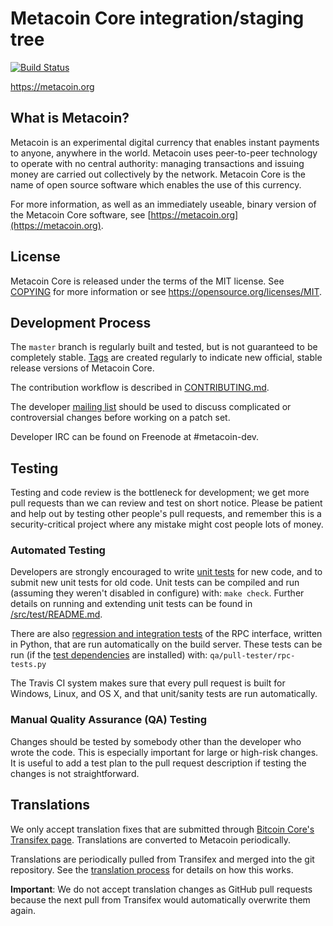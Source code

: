 Metacoin Core integration/staging tree
=====================================

[![Build Status](https://travis-ci.org/metacoin-project/metacoin.svg?branch=master)](https://travis-ci.org/metacoin-project/metacoin)

https://metacoin.org

What is Metacoin?
----------------

Metacoin is an experimental digital currency that enables instant payments to
anyone, anywhere in the world. Metacoin uses peer-to-peer technology to operate
with no central authority: managing transactions and issuing money are carried
out collectively by the network. Metacoin Core is the name of open source
software which enables the use of this currency.

For more information, as well as an immediately useable, binary version of
the Metacoin Core software, see [https://metacoin.org](https://metacoin.org).

License
-------

Metacoin Core is released under the terms of the MIT license. See [COPYING](COPYING) for more
information or see https://opensource.org/licenses/MIT.

Development Process
-------------------

The `master` branch is regularly built and tested, but is not guaranteed to be
completely stable. [Tags](https://github.com/metacoin-project/metacoin/tags) are created
regularly to indicate new official, stable release versions of Metacoin Core.

The contribution workflow is described in [CONTRIBUTING.md](CONTRIBUTING.md).

The developer [mailing list](https://groups.google.com/forum/#!forum/metacoin-dev)
should be used to discuss complicated or controversial changes before working
on a patch set.

Developer IRC can be found on Freenode at #metacoin-dev.

Testing
-------

Testing and code review is the bottleneck for development; we get more pull
requests than we can review and test on short notice. Please be patient and help out by testing
other people's pull requests, and remember this is a security-critical project where any mistake might cost people
lots of money.

### Automated Testing

Developers are strongly encouraged to write [unit tests](src/test/README.md) for new code, and to
submit new unit tests for old code. Unit tests can be compiled and run
(assuming they weren't disabled in configure) with: `make check`. Further details on running
and extending unit tests can be found in [/src/test/README.md](/src/test/README.md).

There are also [regression and integration tests](/qa) of the RPC interface, written
in Python, that are run automatically on the build server.
These tests can be run (if the [test dependencies](/qa) are installed) with: `qa/pull-tester/rpc-tests.py`

The Travis CI system makes sure that every pull request is built for Windows, Linux, and OS X, and that unit/sanity tests are run automatically.

### Manual Quality Assurance (QA) Testing

Changes should be tested by somebody other than the developer who wrote the
code. This is especially important for large or high-risk changes. It is useful
to add a test plan to the pull request description if testing the changes is
not straightforward.

Translations
------------

We only accept translation fixes that are submitted through [Bitcoin Core's Transifex page](https://www.transifex.com/projects/p/bitcoin/).
Translations are converted to Metacoin periodically.

Translations are periodically pulled from Transifex and merged into the git repository. See the
[translation process](doc/translation_process.md) for details on how this works.

**Important**: We do not accept translation changes as GitHub pull requests because the next
pull from Transifex would automatically overwrite them again.
